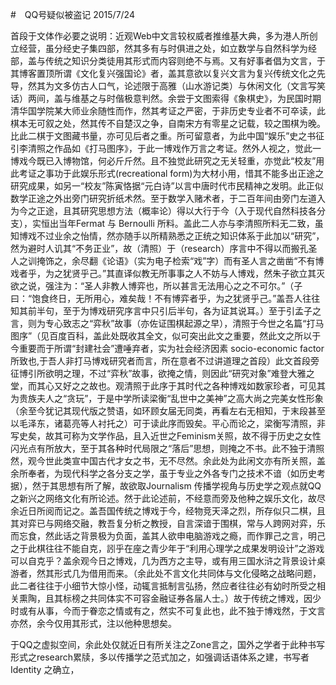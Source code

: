 #　QQ号疑似被盗记
2015/7/24

首段于文体作必要之说明：近观Web中文言较权威者推维基大典，多为港人所创立经营，虽分经史子集四部，然其多有与时俱进之处，如立数学与自然科学为经部，盖与传统之知识分类徒用其形式而内容则绝不与焉。又有好事者倡为文言，于其博客置顶所谓《文化复兴强国论》者，盖其意欲以复兴文言为复兴传统文化之先导，然其为文多仿古人口气，论述限于高雅（山水游记类）与休闲文化（文言写笑话）两间，盖与维基之与时偕极意判然。余尝于文图索得《象棋史》，为民国时期清华国学院某大师业余随性而作，然其考证之严密，于非历史专业者不可卒读，此棋本无可叙之处，然其传不自楚汉之争，自南宋方有零星之记载，较之围棋为晚。比此二棋于文图藏书量，亦可见后者之重。所可留意者，为此中国“娱乐”史之书征引李清照之作品如《打马图序》，于此一博戏作万言之考证。然外人视之，觉此一博戏今既已入博物馆，何必斤斤然。且不独觉此研究之无关轻重，亦觉此“校友”用此考证之事功于此娱乐形式(recreational form)为大材小用，惜其不能多出正途之研究成果，如另一“校友”陈寅恪据“元白诗”以言中唐时代市民精神之发明。此正似数学正途之外出旁门研究折纸术然。至于数学入赌术者，于二百年间由旁门左道入为今之正途，且其研究思想方法（概率论）得以大行于今（入于现代自然科技各分支），实恒出当年Fermat 与 Bernoulli 所料。盖此二人亦与李清照所料无二致，虽知博戏不过业余之怡情，然亦随手以所精熟悉之正统之知识体系于此加以“研究”，然为避时人讥其“不务正业”，故（清照）于（research）序言中不得以而搬孔圣人之训掩饰之，余尽翻《论语》（实为电子检索“戏”字）而有圣人言之凿凿“不有博戏者乎，为之犹贤乎己。”其直译似教无所事事之人不妨与人博戏，然朱子欲立其灭欲之说，强注为：“圣人非教人博弈也，所以甚言无法用心之之不可尔。”（子曰：“饱食终日，无所用心，难矣哉！不有博弈者乎，为之犹贤乎己。”盖吾人往往知其前半句，至于为博戏研究序言中只引后半句，各为证其说耳。）至于引孟子之言，则为专心致志之“弈秋”故事（亦佐证围棋起源之早），清照于今世之名篇“打马图序”（见百度百科，盖此处既收其全文，似可突出此文之重要，然此文之所以于今重要而于所谓“封建社会”遭唾弃者，实为社会经济因素 socio-economic factor 所致也,于吾人非打马博戏研究者而言，所在意者不过讲道理之首段）此文首段旁征博引所欲明之理，不过“弈秋”故事，欲掩之情，则因此“研究对象”难登大雅之堂，而其心又好之之故也。观清照于此序于其时代之各种博戏如数家珍者，可见其为贵族夫人之“贪玩”，于是中学所读梁衡“乱世中之美神”之高大尚之完美女性形象（余至今犹记其现代版之赞语，如环顾女届无同类，再看左右无相知，于末段甚至以毛泽东，诸葛亮等人衬托之）可于读此序而毁矣。平心而论之，梁衡写清照，非写史矣，故其可称为文学作品，且入近世之Feminism关照，故不得于历史之女性闪光点有所放大，至于其各种时代局限之“落后”思想，则掩之不书。此不独于清照然，观今世此类宣中国古代才女之书，无不尽然。余此处为此闲文亦有所关照，盖余所奉者，为现代科学之各分支之学，虽于专业之外各专门之技术不谙（如历史考据），然于其思想有所了解，故欲取Journalism 传播学视角与历史学之观点就QQ之新兴之网络文化有所论述。然于此论述前，不经意而旁及他种之娱乐文化，故尽余近日所阅而记之。盖吾国传统之博戏于今，经物竞天泽之烈，所存似只二棋，且其对弈已与网络交融，教吾复分析之教授，自言深谙于围棋，常与人跨网对弈，乐而忘食，然此话之背景极为负面，盖其人欲申电脑游戏之瘾，而作罪己之言，明己之于此棋往往不能自克，訠乎在座之青少年于“利用心理学之成果发明设计”之游戏可以自克乎？盖余观今日之博戏，几为西方之主导，或有用三国水浒之背景设计桌游者，然其形式几为借用而来。（余此处不言文化共同体与文化侵略之战略问题，此二者往往于小细节大惊小怪，动辄言抵制言弘扬，然应者往往必有幼时所受之相关熏陶，且其标榜之共同体实不可容金融证券各届人士。）故于传统之博戏，因少时或有从事，今而于眷恋之情或有之，然实不可复此也，此不独于博戏然，于文言亦然，余今仅用其形式，注以他种思想矣。

于QQ之虚拟空间，余此处仅就近日有所关注之Zone言之，国外之学者于此种书写形式之research累牍，多以传播学之范式加之，如强调话语体系之建，书写者Identity 之确立，
